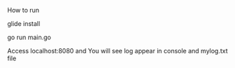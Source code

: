 How to run

glide install

go run main.go

Access localhost:8080 and You will see log appear in console and mylog.txt file
